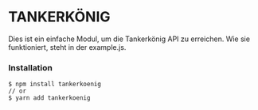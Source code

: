 # TANKERKÖNIG

Dies ist ein einfache Modul, um die Tankerkönig API zu erreichen. Wie sie funktioniert, steht in der example.js.

### Installation
```
$ npm install tankerkoenig
// or
$ yarn add tankerkoenig
```
